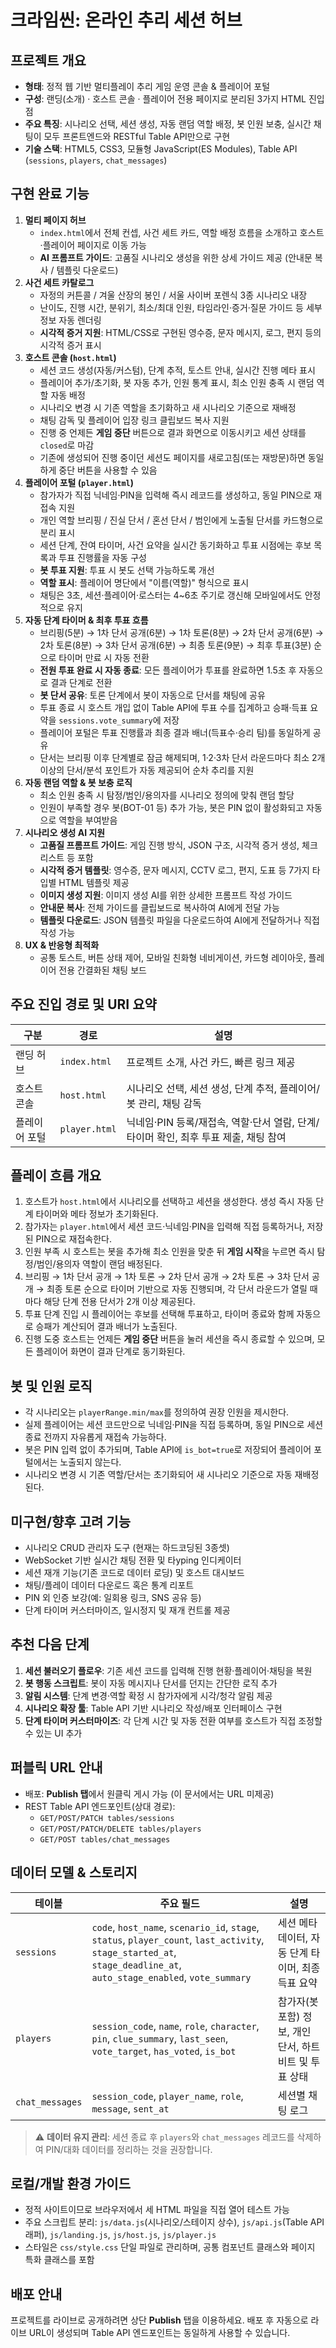 # 크라임씬: 온라인 추리 세션 허브

## 프로젝트 개요
- **형태**: 정적 웹 기반 멀티플레이 추리 게임 운영 콘솔 & 플레이어 포털
- **구성**: 랜딩(소개) · 호스트 콘솔 · 플레이어 전용 페이지로 분리된 3가지 HTML 진입점
- **주요 특징**: 시나리오 선택, 세션 생성, 자동 랜덤 역할 배정, 봇 인원 보충, 실시간 채팅이 모두 프론트엔드와 RESTful Table API만으로 구현
- **기술 스택**: HTML5, CSS3, 모듈형 JavaScript(ES Modules), Table API (`sessions`, `players`, `chat_messages`)

## 구현 완료 기능
1. **멀티 페이지 허브**
   - `index.html`에서 전체 컨셉, 사건 세트 카드, 역할 배정 흐름을 소개하고 호스트·플레이어 페이지로 이동 가능
   - **AI 프롬프트 가이드**: 고품질 시나리오 생성을 위한 상세 가이드 제공 (안내문 복사 / 템플릿 다운로드)
2. **사건 세트 카탈로그**
   - 자정의 커튼콜 / 겨울 산장의 봉인 / 서울 사이버 포렌식 3종 시나리오 내장
   - 난이도, 진행 시간, 분위기, 최소/최대 인원, 타임라인·증거·질문 가이드 등 세부 정보 자동 렌더링
   - **시각적 증거 지원**: HTML/CSS로 구현된 영수증, 문자 메시지, 로그, 편지 등의 시각적 증거 표시
3. **호스트 콘솔 (`host.html`)**
   - 세션 코드 생성(자동/커스텀), 단계 추적, 토스트 안내, 실시간 진행 메타 표시
   - 플레이어 추가/초기화, 봇 자동 추가, 인원 통계 표시, 최소 인원 충족 시 랜덤 역할 자동 배정
   - 시나리오 변경 시 기존 역할을 초기화하고 새 시나리오 기준으로 재배정
   - 채팅 감독 및 플레이어 입장 링크 클립보드 복사 지원
   - 진행 중 언제든 **게임 중단** 버튼으로 결과 화면으로 이동시키고 세션 상태를 `closed`로 마감
   - 기존에 생성되어 진행 중이던 세션도 페이지를 새로고침(또는 재방문)하면 동일하게 중단 버튼을 사용할 수 있음
4. **플레이어 포털 (`player.html`)**
   - 참가자가 직접 닉네임·PIN을 입력해 즉시 레코드를 생성하고, 동일 PIN으로 재접속 지원
   - 개인 역할 브리핑 / 진실 단서 / 혼선 단서 / 범인에게 노출될 단서를 카드형으로 분리 표시
   - 세션 단계, 잔여 타이머, 사건 요약을 실시간 동기화하고 투표 시점에는 후보 목록과 투표 진행률을 자동 구성
   - **봇 투표 지원**: 투표 시 봇도 선택 가능하도록 개선
   - **역할 표시**: 플레이어 명단에서 "이름(역할)" 형식으로 표시
   - 채팅은 3초, 세션·플레이어·로스터는 4~6초 주기로 갱신해 모바일에서도 안정적으로 유지
5. **자동 단계 타이머 & 최후 투표 흐름**
   - 브리핑(5분) → 1차 단서 공개(6분) → 1차 토론(8분) → 2차 단서 공개(6분) → 2차 토론(8분) → 3차 단서 공개(6분) → 최종 토론(9분) → 최후 투표(3분) 순으로 타이머 만료 시 자동 전환
   - **전원 투표 완료 시 자동 종료**: 모든 플레이어가 투표를 완료하면 1.5초 후 자동으로 결과 단계로 전환
   - **봇 단서 공유**: 토론 단계에서 봇이 자동으로 단서를 채팅에 공유
   - 투표 종료 시 호스트 개입 없이 Table API에 투표 수를 집계하고 승패·득표 요약을 `sessions.vote_summary`에 저장
   - 플레이어 포털은 투표 진행률과 최종 결과 배너(득표수·승리 팀)를 동일하게 공유
   - 단서는 브리핑 이후 단계별로 잠금 해제되며, 1·2·3차 단서 라운드마다 최소 2개 이상의 단서/분석 포인트가 자동 제공되어 순차 추리를 지원
6. **자동 랜덤 역할 & 봇 보충 로직**
   - 최소 인원 충족 시 탐정/범인/용의자를 시나리오 정의에 맞춰 랜덤 할당
   - 인원이 부족할 경우 봇(BOT-01 등) 추가 가능, 봇은 PIN 없이 활성화되고 자동으로 역할을 부여받음
7. **시나리오 생성 AI 지원**
   - **고품질 프롬프트 가이드**: 게임 진행 방식, JSON 구조, 시각적 증거 생성, 체크리스트 등 포함
   - **시각적 증거 템플릿**: 영수증, 문자 메시지, CCTV 로그, 편지, 도표 등 7가지 타입별 HTML 템플릿 제공
   - **이미지 생성 지원**: 이미지 생성 AI를 위한 상세한 프롬프트 작성 가이드
   - **안내문 복사**: 전체 가이드를 클립보드로 복사하여 AI에게 전달 가능
   - **템플릿 다운로드**: JSON 템플릿 파일을 다운로드하여 AI에게 전달하거나 직접 작성 가능
8. **UX & 반응형 최적화**
   - 공통 토스트, 버튼 상태 제어, 모바일 친화형 네비게이션, 카드형 레이아웃, 플레이어 전용 간결화된 채팅 보드

## 주요 진입 경로 및 URI 요약
| 구분 | 경로 | 설명 |
|------|------|------|
| 랜딩 허브 | `index.html` | 프로젝트 소개, 사건 카드, 빠른 링크 제공 |
| 호스트 콘솔 | `host.html` | 시나리오 선택, 세션 생성, 단계 추적, 플레이어/봇 관리, 채팅 감독 |
| 플레이어 포털 | `player.html` | 닉네임·PIN 등록/재접속, 역할·단서 열람, 단계/타이머 확인, 최후 투표 제출, 채팅 참여 |

## 플레이 흐름 개요
1. 호스트가 `host.html`에서 시나리오를 선택하고 세션을 생성한다. 생성 즉시 자동 단계 타이머와 메타 정보가 초기화된다.
2. 참가자는 `player.html`에서 세션 코드·닉네임·PIN을 입력해 직접 등록하거나, 저장된 PIN으로 재접속한다.
3. 인원 부족 시 호스트는 봇을 추가해 최소 인원을 맞춘 뒤 **게임 시작**을 누르면 즉시 탐정/범인/용의자 역할이 랜덤 배정된다.
4. 브리핑 → 1차 단서 공개 → 1차 토론 → 2차 단서 공개 → 2차 토론 → 3차 단서 공개 → 최종 토론 순으로 타이머 기반으로 자동 진행되며, 각 단서 라운드가 열릴 때마다 해당 단계 전용 단서가 2개 이상 제공된다.
5. 투표 단계 진입 시 플레이어는 후보를 선택해 투표하고, 타이머 종료와 함께 자동으로 승패가 계산되어 결과 배너가 노출된다.
6. 진행 도중 호스트는 언제든 **게임 중단** 버튼을 눌러 세션을 즉시 종료할 수 있으며, 모든 플레이어 화면이 결과 단계로 동기화된다.

## 봇 및 인원 로직
- 각 시나리오는 `playerRange.min/max`를 정의하여 권장 인원을 제시한다.
- 실제 플레이어는 세션 코드만으로 닉네임·PIN을 직접 등록하며, 동일 PIN으로 세션 종료 전까지 자유롭게 재접속 가능하다.
- 봇은 PIN 입력 없이 추가되며, Table API에 `is_bot=true`로 저장되어 플레이어 포털에서는 노출되지 않는다.
- 시나리오 변경 시 기존 역할/단서는 초기화되어 새 시나리오 기준으로 자동 재배정된다.

## 미구현/향후 고려 기능
- 시나리오 CRUD 관리자 도구 (현재는 하드코딩된 3종셋)
- WebSocket 기반 실시간 채팅 전환 및 타yping 인디케이터
- 세션 재개 기능(기존 코드로 데이터 로딩) 및 호스트 대시보드
- 채팅/플레이 데이터 다운로드 혹은 통계 리포트
- PIN 외 인증 보강(예: 일회용 링크, SNS 공유 등)
- 단계 타이머 커스터마이즈, 일시정지 및 재개 컨트롤 제공

## 추천 다음 단계
1. **세션 불러오기 플로우**: 기존 세션 코드를 입력해 진행 현황·플레이어·채팅을 복원
2. **봇 행동 스크립트**: 봇이 자동 메시지나 단서를 던지는 간단한 로직 추가
3. **알림 시스템**: 단계 변경·역할 확정 시 참가자에게 시각/청각 알림 제공
4. **시나리오 확장 툴**: Table API 기반 시나리오 작성/배포 인터페이스 구현
5. **단계 타이머 커스터마이즈**: 각 단계 시간 및 자동 전환 여부를 호스트가 직접 조정할 수 있는 UI 추가

## 퍼블릭 URL 안내
- 배포: **Publish 탭**에서 원클릭 게시 가능 (이 문서에서는 URL 미제공)
- REST Table API 엔드포인트(상대 경로):
  - `GET/POST/PATCH tables/sessions`
  - `GET/POST/PATCH/DELETE tables/players`
  - `GET/POST tables/chat_messages`

## 데이터 모델 & 스토리지
| 테이블 | 주요 필드 | 설명 |
|--------|-----------|------|
| `sessions` | `code`, `host_name`, `scenario_id`, `stage`, `status`, `player_count`, `last_activity`, `stage_started_at`, `stage_deadline_at`, `auto_stage_enabled`, `vote_summary` | 세션 메타데이터, 자동 단계 타이머, 최종 득표 요약 |
| `players` | `session_code`, `name`, `role`, `character`, `pin`, `clue_summary`, `last_seen`, `vote_target`, `has_voted`, `is_bot` | 참가자(봇 포함) 정보, 개인 단서, 하트비트 및 투표 상태 |
| `chat_messages` | `session_code`, `player_name`, `role`, `message`, `sent_at` | 세션별 채팅 로그 |

> ⚠️ **데이터 유지 관리**: 세션 종료 후 `players`와 `chat_messages` 레코드를 삭제하여 PIN/대화 데이터를 정리하는 것을 권장합니다.

## 로컬/개발 환경 가이드
- 정적 사이트이므로 브라우저에서 세 HTML 파일을 직접 열어 테스트 가능
- 주요 스크립트 분리: `js/data.js`(시나리오/스테이지 상수), `js/api.js`(Table API 래퍼), `js/landing.js`, `js/host.js`, `js/player.js`
- 스타일은 `css/style.css` 단일 파일로 관리하며, 공통 컴포넌트 클래스와 페이지 특화 클래스를 포함

## 배포 안내
프로젝트를 라이브로 공개하려면 상단 **Publish** 탭을 이용하세요. 배포 후 자동으로 라이브 URL이 생성되며 Table API 엔드포인트는 동일하게 사용할 수 있습니다.
